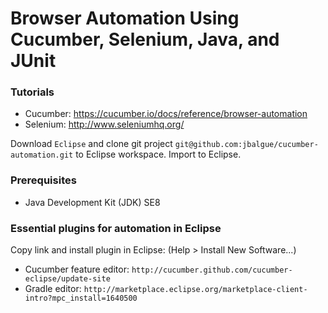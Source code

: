 # Browser Automation Using Cucumber, Selenium, Java, and JUnit


### Tutorials
* Cucumber: https://cucumber.io/docs/reference/browser-automation
* Selenium: http://www.seleniumhq.org/


Download `Eclipse` and clone git project `git@github.com:jbalgue/cucumber-automation.git` to Eclipse workspace. Import to Eclipse.

### Prerequisites

* Java Development Kit (JDK) SE8

### Essential plugins for automation in Eclipse

Copy link and install plugin in Eclipse: (Help > Install New Software...)

* Cucumber feature editor: `http://cucumber.github.com/cucumber-eclipse/update-site`
* Gradle editor: `http://marketplace.eclipse.org/marketplace-client-intro?mpc_install=1640500`